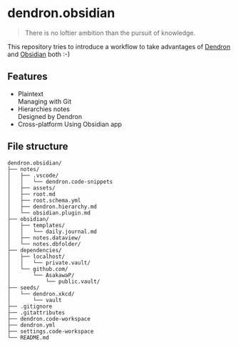 # dendron.obsidian

> There is no loftier ambition than the pursuit of knowledge.

This repository tries to introduce a workflow to take advantages of [Dendron][] and [Obsidian][] both :-)

[Dendron]: https://www.dendron.so
[Obsidian]: https://obsidian.md

## Features

- Plaintext  
  Managing with Git
- Hierarchies notes  
  Designed by Dendron
- Cross-platform
  Using Obsidian app

## File structure

```plaintext
dendron.obsidian/
├── notes/
│   ├── .vscode/
│   │   └── dendron.code-snippets
│   ├── assets/
│   ├── root.md
│   ├── root.schema.yml
│   ├── dendron.hierarchy.md
│   └── obsidian.plugin.md
├── obsidian/
│   ├── templates/
│   │   └── daily.journal.md
│   ├── notes.dataview/
│   └── notes.dbfolder/
├── dependencies/
│   ├── localhost/
│   │   └── private.vault/
│   └── github.com/
│       └── AsakawaP/
│           └── public.vault/
├── seeds/
│   └── dendron.xkcd/
│       └── vault
├── .gitignore
├── .gitattributes
├── dendron.code-workspace
├── dendron.yml
├── settings.code-workspace
└── README.md
```
